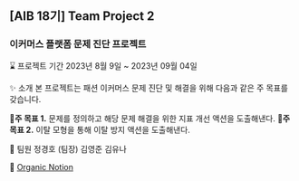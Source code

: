 ## [AIB 18기] Team Project 2
### 이커머스 플랫폼 문제 진단 프로젝트

:hourglass: 프로젝트 기간
2023년 8월 9일 ~ 2023년 09월 04일

:sparkles: 소개
본 프로젝트는 패션 이커머스 문제 진단 및 해결을 위해 다음과 같은 주 목표를 갖습니다. 

**:pushpin:주 목표 1.** 문제를 정의하고 해당 문제 해결을 위한 지표 개선 액션을 도출해낸다.
**:pushpin:주 목표 2.** 이탈 모형을 통해 이탈 방지 액션을 도출해낸다.


👥 팀원
정경호 (팀장)
김영준 
김유나

:page_facing_up: 
[Organic Notion](https://www.notion.so/0349534676a54839bb8f515d6c76575f?pvs=4)
